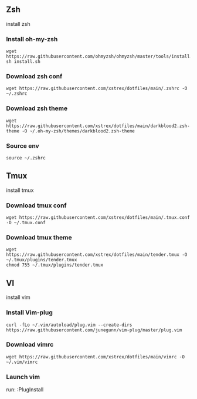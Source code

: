 ## Zsh
install zsh

### Install oh-my-zsh

```shell
wget https://raw.githubusercontent.com/ohmyzsh/ohmyzsh/master/tools/install.sh
sh install.sh
```
### Download zsh conf
```wget https://raw.githubusercontent.com/xstrex/dotfiles/main/.zshrc -O ~/.zshrc```

### Download zsh theme
```wget https://raw.githubusercontent.com/xstrex/dotfiles/main/darkblood2.zsh-theme -O ~/.oh-my-zsh/themes/darkblood2.zsh-theme```

### Source env
```source ~/.zshrc```

## Tmux
install tmux

### Download tmux conf
```wget https://raw.githubusercontent.com/xstrex/dotfiles/main/.tmux.conf -O ~/.tmux.conf```

### Download tmux theme
```shell
wget https://raw.githubusercontent.com/xstrex/dotfiles/main/tender.tmux -O ~/.tmux/plugins/tender.tmux
chmod 755 ~/.tmux/plugins/tender.tmux
```

## VI
install vim

### Install Vim-plug
```curl -fLo ~/.vim/autoload/plug.vim --create-dirs https://raw.githubusercontent.com/junegunn/vim-plug/master/plug.vim```

### Download vimrc
```wget https://raw.githubusercontent.com/xstrex/dotfiles/main/vimrc -O ~/.vim/vimrc```

### Launch vim
run: :PlugInstall
